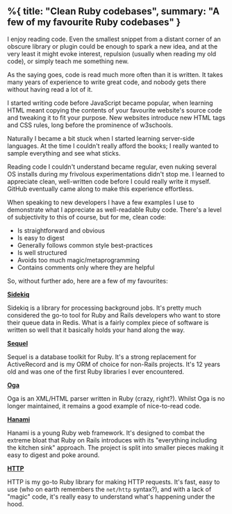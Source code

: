 %{
  title: "Clean Ruby codebases",
  summary: "A few of my favourite Ruby codebases"
}
---

I enjoy reading code. Even the smallest snippet from a distant corner of
an obscure library or plugin could be enough to spark a new idea, and
at the very least it might evoke interest, repulsion (usually when reading my
old code), or simply teach me something new.

As the saying goes, code is read much more often than it is written. It takes
many years of experience to write great code, and nobody gets there without
having read a lot of it.

I started writing code before JavaScript became popular, when learning
HTML meant copying the contents of your favourite website's source code
and tweaking it to fit your purpose. New websites introduce new HTML tags
and CSS rules, long before the prominence of w3schools.

Naturally I became a bit stuck when I started learning server-side
languages. At the time I couldn't really afford the books; I really
wanted to sample everything and see what sticks.

Reading code I couldn't understand became regular, even nuking several
OS installs during my frivolous experimentations didn't stop me. I learned to
appreciate clean, well-written code before I could really write it myself.
GitHub eventually came along to make this experience effortless.

When speaking to new developers I have a few examples I use to
demonstrate what I appreciate as well-readable Ruby code. There's
a level of subjectivity to this of course, but for me, clean code:

* Is straightforward and obvious
* Is easy to digest
* Generally follows common style best-practices
* Is well structured
* Avoids too much magic/metaprogramming
* Contains comments only where they are helpful

So, without further ado, here are a few of my favourites:

**[Sidekiq](https://github.com/mperham/sidekiq/)**

Sidekiq is a library for processing background jobs. It's pretty much
considered the go-to tool for Ruby and Rails developers who want to store
their queue data in Redis. What is a fairly complex piece of software
is written so well that it basically holds your hand along the way.

**[Sequel](https://github.com/jeremyevans/sequel)**

Sequel is a database toolkit for Ruby. It's a strong replacement for
ActiveRecord and is my ORM of choice for non-Rails projects. It's 12
years old and was one of the first Ruby libraries I ever encountered.

**[Oga](https://gitlab.com/yorickpeterse/oga)**

Oga is an XML/HTML parser written in Ruby (crazy, right?). Whilst
Oga is no longer maintained, it remains a good example of nice-to-read
code.

**[Hanami](https://github.com/hanami/hanami)**

Hanami is a young Ruby web framework. It's designed to combat the extreme
bloat that Ruby on Rails introduces with its "everything including the
kitchen sink" approach. The project is split into smaller pieces making
it easy to digest and poke around.

**[HTTP](https://github.com/httprb/http)**

HTTP is my go-to Ruby library for making HTTP requests. It's fast, easy
to use (who on earth remembers the `net/http` syntax?), and with a lack
of "magic" code, it's really easy to understand what's happening under
the hood.

